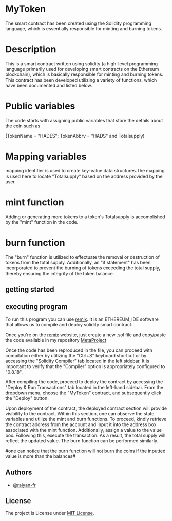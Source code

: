 
# **MyToken**

The smart contract has been created using the Solidity programming language, which is essentially responsible for minting and burning tokens.

# Description

This is a smart contract written using solidity (a high-level programming language primarily used for developing smart contracts on the Ethereum blockchain), which is basically responsible for minting and burning tokens. This contract has been developed utilizing a variety of functions, which have been documented and listed below.

# Public variables

The code starts with assigning public variables that store the details about the coin such as 

(TokenName = "HADES"; TokenAbbrv = "HADS" and Totalsupply)

# Mapping variables

mapping identifier is used to create key-value data structures.The mapping is used here to locate "Totalsupply" based on the address provided by the user.

# mint function

Adding or generating more tokens to a token's Totalsupply is accomplished by the "mint" function in the code.

# burn function

The "burn" function is utilized to effectuate the removal or destruction of tokens from the total supply. Additionally, an "if statement" has been incorporated to prevent the burning of tokens exceeding the total supply, thereby ensuring the integrity of the token balance.

## getting started
## executing program

To run this program you can use [remix](https://remix.ethereum.org/). It is an ETHEREUM_IDE software that allows us to compile and deploy solidity smart contract.

Once you're on the [remix](https://remix.ethereum.org/) website, just create a new .sol file and copy/paste the code available in my repository [MetaProject](https://github.com/raiyan-fr/MetaProject/blob/main/MetaToken.sol)

Once the code has been reproduced in the file, you can proceed with compilation either by utilizing the "Ctrl+S" keyboard shortcut or by accessing the "Solidity Compiler" tab located in the left sidebar. It is important to verify that the "Compiler" option is appropriately configured to "0.8.18".
 
 After compiling the code, proceed to deploy the contract by accessing the "Deploy & Run Transactions" tab located in the left-hand sidebar. From the dropdown menu, choose the "MyToken" contract, and subsequently click the "Deploy" button.

 Upon deployment of the contract, the deployed contract section will provide visibility to the contract. Within this section, one can observe the state variables and utilize the mint and burn functions. To proceed, kindly retrieve the contract address from the account and input it into the address box associated with the mint function. Additionally, assign a value to the value box. Following this, execute the transaction. As a result, the total supply will reflect the updated value. The burn function can be performed similarly.

 #one can notice that the burn function will not burn the coins if the inputted value is more than the balances#





## Authors

- [@raiyan-fr](https://www.github.com/raiyan-fr)




## License

The project is License under [MIT License](https://choosealicense.com/licenses/mit/).

